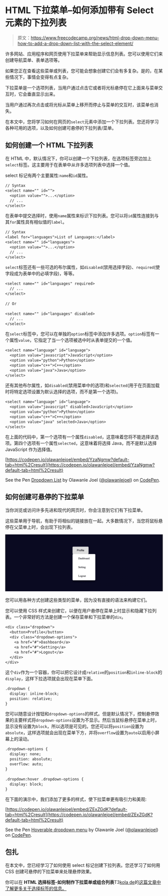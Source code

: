 # HTML 下拉菜单–如何添加带有 Select 元素的下拉列表

> 原文：<https://www.freecodecamp.org/news/html-drop-down-menu-how-to-add-a-drop-down-list-with-the-select-element/>

许多网站、应用程序和网页使用下拉菜单来帮助显示信息列表。您可以使用它们来创建导航菜单、表单选项等。

如果您正在查看这些菜单或列表，您可能会想象创建它们会有多复杂。是的，在某些情况下，事情会变得有点复杂。

下拉菜单是一个选项列表，当用户通过点击它或者将光标悬停在它上面来与菜单交互时，它会垂直显示出来。

当用户通过再次点击或将光标从菜单上移开而停止与菜单的交互时，该菜单也消失。

在本文中，您将学习如何在网页的`select`元素中添加一个下拉列表。您还将学习各种可用的选项，以及如何创建可悬停的下拉列表/菜单。

## 如何创建一个 HTML 下拉列表

在 HTML 中，默认情况下，你可以创建一个下拉列表，在选项标签旁边加上`select`标签。这主要用于在表单中从许多选项列表中选择一个值。

select 标记有两个主要属性:`name`和`id`属性。

```
// Syntax
<select name="" id="">
  <option value="">...</option>
  // ...
</select> 
```

在表单中提交选择时，使用`name`属性来标识下拉列表。您可以将`id`属性连接到与其`for`属性具有相似值的`label`。

```
// Syntax
<label for="languages">List of Languages:</label>
<select name="" id="languages">
  <option value="">...</option>
  // ...
</select> 
```

`select`标签还有一些可选的布尔属性，如`disabled`(禁用选择字段)、`required`(使字段成为表单中的必填字段)，等等。

```
<select name="" id="languages" required>
  // ...
</select>

// Or

<select name="" id="languages" disabled>
  // ...
</select> 
```

在`select`标签中，您可以在单独的`option`标签中添加许多选项。`option`标签有一个属性`value`，它指定了当一个选项被选中时从表单提交的一个值。

```
<select name="language" id="language">
  <option value="javascript">JavaScript</option>
  <option value="python">Python</option>
  <option value="c++">C++</option>
  <option value="java">Java</option>
</select> 
```

还有其他布尔属性，如`disabled`(禁用菜单中的选项)和`selected`(用于在页面加载时将特定选项设置为默认选择的选项，而不是第一个选项)。

```
<select name="language" id="language">
  <option value="javascript" disabled>JavaScript</option>
  <option value="python">Python</option>
  <option value="c++">C++</option>
  <option value="java" selected>Java</option>
</select> 
```

在上面的代码中，第一个选项有一个属性`disabled`，这意味着您将不能选择该选项。第四个选项有一个属性`selected`，这意味着将选择 Java，而不是默认选择 JavaScript 作为选择值。

[https://codepen.io/olawanlejoel/embed/YzaNgmw?default-tab=html%2Cresult](https://codepen.io/olawanlejoel/embed/YzaNgmw?default-tab=html%2Cresult)

See the Pen [Dropdown List](https://codepen.io/olawanlejoel/pen/YzaNgmw) by Olawanle Joel ([@olawanlejoel](https://codepen.io/olawanlejoel)) on [CodePen](https://codepen.io).

## 如何创建可悬停的下拉菜单

当你浏览或访问许多先进和现代的网页时，你会注意到它们有下拉菜单。

这些菜单用于导航，有助于将相似的链接放在一起。大多数情况下，当您将鼠标悬停在父菜单上时，会出现下拉列表。

![s_B4C6D2ADDF91C398F7D0077C06A79A5494062ED47759B85768844AD11A4B757E_1664053790313_image](img/6a4f6b896ebf8d9dafcbbee54e1214d2.png)

您可以用各种方式创建这些类型的菜单，因为没有直接的语法来构建它们。

您可以使用 CSS 样式来创建它，以便在用户悬停在菜单上时显示和隐藏下拉列表。一个非常好的方法是创建一个保存菜单和下拉菜单的`div`。

```
<div class="dropdown">
  <button>Profile</button>
  <div class="dropdown-options">
    <a href="#">Dashboard</a>
    <a href="#">Setting</a>
    <a href="#">Logout</a>
  </div>
</div> 
```

这个`div`作为一个容器，你可以把它设计成`relative`的`position`和`inline-block`的`display`，这样下拉选项就会出现在菜单下面。

```
.dropdown {
  display: inline-block;
  position: relative;
} 
```

您可以随意设计按钮和`dropdown-options`的样式。但是默认情况下，控制悬停效果的主要样式将`dropdown-options`设置为不显示。然后当鼠标悬停在菜单上时，显示没有设置为`block`，所以选项是可见的。您还可以将`position`设置为`absolute`，这样选项就会出现在菜单下方，并将`overflow`设置为`auto`以启用小屏幕上的滚动。

```
.dropdown-options {
  display: none;
  position: absolute;
  overflow: auto;
}

.dropdown:hover .dropdown-options {
  display: block;
} 
```

在下面的演示中，我们添加了更多的样式，使下拉菜单更有吸引力和美观:

[https://codepen.io/olawanlejoel/embed/ZExZGdK?default-tab=html%2Cresult](https://codepen.io/olawanlejoel/embed/ZExZGdK?default-tab=html%2Cresult)

See the Pen [Hoverable dropdown menu](https://codepen.io/olawanlejoel/pen/ZExZGdK) by Olawanle Joel ([@olawanlejoel](https://codepen.io/olawanlejoel)) on [CodePen](https://codepen.io).

## 包扎

在本文中，您已经学习了如何使用 select 标记创建下拉列表。您还学习了如何用 CSS 创建可悬停的下拉菜单来处理悬停效果。

你可以在 **HTML 选择标签-如何制作下拉菜单或组合列表**T3[kola de](https://www.freecodecamp.org/news/author/kolade/)的[这篇文章中了解更多关于选择标签的信息。](https://www.freecodecamp.org/news/html-select-tag-how-to-make-a-dropdown-menu-or-combo-list/)